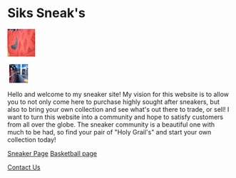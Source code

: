   >

<html lang="en">
<head>
  <meta charset="utf-8">

  <title>Siks Sneak's</title>
  <meta name="description" content="HTML5 Template">
  
</head>

<body>
  <h1> Siks Sneak's </h1>
  
  <img src ="NikeSnkr.jpg" alt="Nike Shoe" width="62" height="62">
  
  <img src ="shoeStore.jpg" alt="Store front" width="42" height="42">
  
<p>Hello and welcome to my sneaker site! My vision for this website is to allow you to not only come here to purchase highly sought after sneakers, 
  but also to bring your own collection and see what's out there to trade, or sell! I want to turn this website into a community and hope to satisfy customers from all over the globe.
  The sneaker community is a beautiful one with much to be had, so find your pair of "Holy Grail's" and start your own collection today!</p>
  
  <a href="triikkz1.github.io/sneakerPage 1" target="_blank"> Sneaker Page</a>
   <a href="triikkz1.github.io/Basketball page2" target="_blank"> Basketball page</a>
   
   <a href="triikkz1.github.io/Contact Us" target="_blank"> Contact Us</a> 
  
  
</body>
  
</html>
